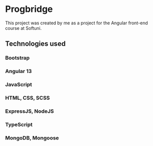 # Progbridge

This project was created by me as a project for the Angular front-end course at Softuni. 

## Technologies used 

### Bootstrap
### Angular 13
### JavaScript
### HTML, CSS, SCSS
### ExpressJS, NodeJS
### TypeScript
### MongoDB, Mongoose
